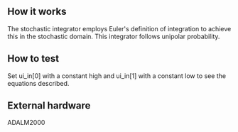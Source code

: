 <!---

This file is used to generate your project datasheet. Please fill in the information below and delete any unused
sections.

You can also include images in this folder and reference them in the markdown. Each image must be less than
512 kb in size, and the combined size of all images must be less than 1 MB.
-->

## How it works
The stochastic integrator employs Euler's definition of integration to achieve this in the stochastic domain. This integrator follows unipolar probability.

## How to test
Set ui_in[0] with a constant high and ui_in[1] with a constant low to see the equations described. 

## External hardware
ADALM2000
